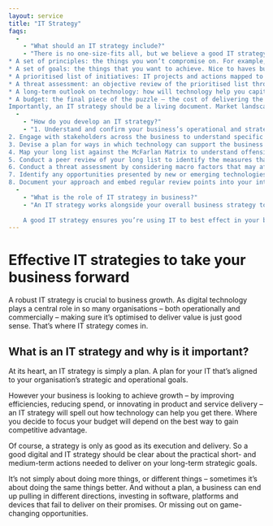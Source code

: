 ```yaml
---
layout: service
title: "IT Strategy"
faqs:
  - 
    - "What should an IT strategy include?"
    - "There is no one-size-fits all, but we believe a good IT strategy should include the following:
* A set of principles: the things you won’t compromise on. For example, all future technology solutions will be based on open-source software.
* A set of goals: the things that you want to achieve. Nice to haves but not project deal breakers.
* A prioritised list of initiatives: IT projects and actions mapped to the McFarlan Matrix to identify offensive versus defensive measures. And quick turnaround versus strategic ones.
* A threat assessment: an objective review of the prioritised list through the lens of macro factors that may affect it. For example, competitor activity or legislative changes
* A long-term outlook on technology: how will technology help you capitalise on opportunities and/or mitigate threats to deliver your prioritised list of initiatives?
* A budget: the final piece of the puzzle – the cost of delivering the strategy.
Importantly, an IT strategy should be a living document. Market landscapes change, technologies evolve, and business objectives will change with them. Regular review and updates should be embedded in your strategy."
  - 
    - "How do you develop an IT strategy?"
    - "1. Understand and confirm your business’s operational and strategic goals
2. Engage with stakeholders across the business to understand specific IT requirements/pain points
3. Devise a plan for ways in which technology can support the business in achieving its goals. At this stage it will be a long list of potential initiatives
4. Map your long list against the McFarlan Matrix to understand offensive versus defensive measures, and tactical versus strategic
5. Conduct a peer review of your long list to identify the measures that will deliver genuine commercial value and define a prioritised list of activity
6. Conduct a threat assessment by considering macro factors that may affect your strategy
7. Identify any opportunities presented by new or emerging technologies
8. Document your approach and embed regular review points into your internal processes"
  - 
    - "What is the role of IT strategy in business?"
    - "An IT strategy works alongside your overall business strategy to define how technology will help you achieve your organisational goals. In some cases, it can even help define those goals in the first place.
    
    A good IT strategy ensures you’re using IT to best effect in your business. It helps you gain competitive advantage by improving or innovating in product and service delivery. And it means all stakeholders are aligned with and understand the role IT should play in the business."
---
```


# Effective IT strategies to take your business forward
A robust IT strategy is crucial to business growth. As digital technology plays a central role in so many organisations – both operationally and commercially – making sure it’s optimised to deliver value is just good sense. That’s where IT strategy comes in.

## What is an IT strategy and why is it important?
At its heart, an IT strategy is simply a plan. A plan for your IT that’s aligned to your organisation’s strategic and operational goals.

However your business is looking to achieve growth – by improving efficiencies, reducing spend, or innovating in product and service delivery – an IT strategy will spell out how technology can help you get there. Where you decide to focus your budget will depend on the best way to gain competitive advantage.

Of course, a strategy is only as good as its execution and delivery. So a good digital and IT strategy should be clear about the practical short- and medium-term actions needed to deliver on your long-term strategic goals.

It’s not simply about doing more things, or different things – sometimes it’s about doing the same things better. And without a plan, a business can end up pulling in different directions, investing in software, platforms and devices that fail to deliver on their promises. Or missing out on game-changing opportunities.